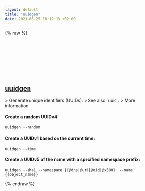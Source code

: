 ```yaml
---
layout: default
title: "uuidgen"
date: 2021-06-25 18:12:13 +02:00
---
```

{% raw %}
<h2 id="uuidgen">
  <a href="/en/linux/uuidgen.html">uuidgen</a> <a href="#uuidgen"><svg class="icon">
    <use href="/assets/images/unicode_sprite.svg#link" />
  </svg></a>
</h2>
> Generate unique identifiers (UUIDs).
> See also `uuid`.
> More information: <https://manned.org/uuidgen>.

#### Create a random UUIDv4:
```shell
uuidgen --random
```
#### Create a UUIDv1 based on the current time:
```shell
uuidgen --time
```
#### Create a UUIDv5 of the name with a specified namespace prefix:
```shell
uuidgen --sha1 --namespace {{@dns|@url|@oid|@x500}} --name {{object_name}}
```
{% endraw %}